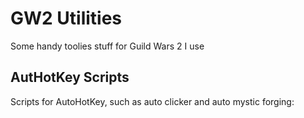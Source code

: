 # GW2 Utilities
Some handy toolies stuff for Guild Wars 2 I use

## AutHotKey Scripts
Scripts for AutoHotKey, such as auto clicker and auto mystic forging:
